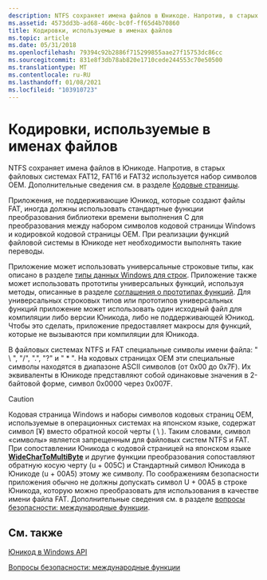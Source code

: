 ```yaml
---
description: NTFS сохраняет имена файлов в Юникоде. Напротив, в старых файловых системах FAT12, FAT16 и FAT32 используется набор символов OEM. Для получения дополнительной информации см. Кодовые страницы.
ms.assetid: 4573dd3b-ad68-460c-bc0f-ff65d4b70860
title: Кодировки, используемые в именах файлов
ms.topic: article
ms.date: 05/31/2018
ms.openlocfilehash: 79394c92b2886f715299855aae27f15753dc86cc
ms.sourcegitcommit: 831e8f3db78ab820e1710cede244553c70e50500
ms.translationtype: MT
ms.contentlocale: ru-RU
ms.lasthandoff: 01/08/2021
ms.locfileid: "103910723"
---
```

# <a name="character-sets-used-in-file-names"></a>Кодировки, используемые в именах файлов

NTFS сохраняет имена файлов в Юникоде. Напротив, в старых файловых системах FAT12, FAT16 и FAT32 используется набор символов OEM. Дополнительные сведения см. в разделе [Кодовые страницы](code-pages.md).

Приложения, не поддерживающие Юникод, которые создают файлы FAT, иногда должны использовать стандартные функции преобразования библиотеки времени выполнения C для преобразования между набором символов кодовой страницы Windows и кодировкой кодовой страницы OEM. При реализации функций файловой системы в Юникоде нет необходимости выполнять такие переводы.

Приложение может использовать универсальные строковые типы, как описано в разделе [типы данных Windows для строк](windows-data-types-for-strings.md). Приложение также может использовать прототипы универсальных функций, используя методы, описанные в разделе [соглашения о прототипах функций](conventions-for-function-prototypes.md). Для универсальных строковых типов или прототипов универсальных функций приложение может использовать один исходный файл для компиляции либо версии Юникода, либо не поддерживающей Юникод. Чтобы это сделать, приложение предоставляет макросы для функций, которые не вызываются при компиляции для Юникода.

В файловых системах NTFS и FAT специальные символы имени файла: " \\ ", "/", ".", "?" и " \* ". На кодовых страницах OEM эти специальные символы находятся в диапазоне ASCII символов (от 0x00 до 0x7F). Их эквиваленты в Юникоде представляют собой одинаковые значения в 2-байтовой форме, символ 0x0000 через 0x007F.

> [!Caution]  
> Кодовая страница Windows и наборы символов кодовых страниц OEM, используемые в операционных системах на японском языке, содержат символ [¥) вместо обратной косой черты ( \\ ). Таким словами, символ «символы» является запрещенным для файловых систем NTFS и FAT. При сопоставлении Юникода с кодовой страницей на японском языке [**WideCharToMultiByte**](/windows/desktop/api/Stringapiset/nf-stringapiset-widechartomultibyte) и другие функции преобразования сопоставляют обратную косую черту (u + 005C) и Стандартный символ Юникода в Юникоде (u + 00A5) этому же символу. По соображениям безопасности приложения обычно не должны допускать символ U + 00A5 в строке Юникода, которую можно преобразовать для использования в качестве имени файла FAT. Дополнительные сведения см. в разделе [вопросы безопасности: международные функции](security-considerations--international-features.md).

 

## <a name="related-topics"></a>См. также

<dl> <dt>

[Юникод в Windows API](unicode-in-the-windows-api.md)
</dt> <dt>

[Вопросы безопасности: международные функции](security-considerations--international-features.md)
</dt> </dl>

 

 



